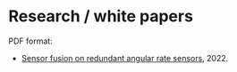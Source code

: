# Research / white papers

PDF format:
- [Sensor fusion on redundant angular rate sensors](./multiple_ars.pdf), 2022.
